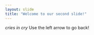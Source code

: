 ```yaml
---
layout: slide
title: "Welcome to our second slide!"
---
```

*cries in cry*
Use the left arrow to go back!
